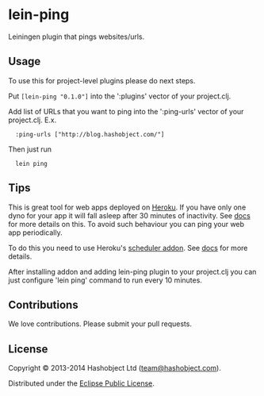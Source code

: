 # lein-ping

Leiningen plugin that pings websites/urls.


## Usage

To use this for project-level plugins please do next steps.

Put `[lein-ping "0.1.0"]` into the ':plugins' vector of your project.clj.

Add list of URLs that you want to ping
into the ':ping-urls' vector of your project.clj. E.x.

```
  :ping-urls ["http://blog.hashobject.com/"]
```

Then just run

```
  lein ping
```


## Tips

This is great tool for web apps deployed on [Heroku](http://heroku.com).
If you have only one dyno for your app it will fall asleep after
30 minutes of inactivity. See [docs](https://devcenter.heroku.com/articles/usage-and-billing#dyno-sleeping)
for more details on this. To avoid such behaviour you can ping your web app periodically.

To do this you need to use Heroku's [scheduler addon](https://addons.heroku.com/scheduler).
See [docs](https://devcenter.heroku.com/articles/scheduler#scheduling-jobs) for more details.

After installing addon and adding lein-ping plugin to your project.clj you can just
configure 'lein ping' command to run every 10 minutes.



## Contributions

We love contributions. Please submit your pull requests.


## License

Copyright © 2013-2014 Hashobject Ltd (team@hashobject.com).

Distributed under the [Eclipse Public License](http://opensource.org/licenses/eclipse-1.0).
